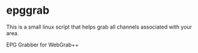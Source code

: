 # epggrab

This is a small linux script that helps grab all channels associated with your area.

EPG Grabber for WebGrab++
